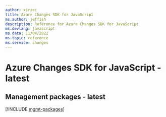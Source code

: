 ```yaml
---
author: xirzec
title: Azure Changes SDK for JavaScript
ms.author: jeffish
description: Reference for Azure Changes SDK for JavaScript
ms.devlang: javascript
ms.data: 11/04/2022
ms.topic: reference
ms.service: changes
---
```

# Azure Changes SDK for JavaScript - latest

## Management packages - latest
[!INCLUDE [mgmt-packages](changes-mgmt-index.md)]